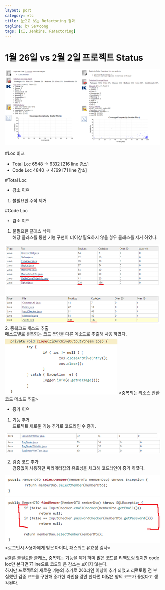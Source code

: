 ```yaml
---
layout: post
category: etc
title: 눈으로 보는 Refactoring 결과 
tagline: by Seㅈoong
tags: [CI, Jenkins, Refactoring]
---
```



<!--more-->

# 1월 26일 vs 2월 2일 프로젝트 Status<br>
<img src="/assets/themes/Snail/img/jenkins/status.png" alt="">


#Loc 비교<br>
- Total Loc 6548 -> 6332 [216 line 감소]<br>
- Code Loc  4840 -> 4769 [71 line 감소]<br>


#Total Loc
- 감소 이유<br>
1. 불필요한 주석 제거


#Code Loc
- 감소 이유
1. 불필요한 클래스 삭제<br>
해당 클래스를 통한 기능 구현이 더이상 필요하지 않을 경우 클래스를 제거 하였다.
<img src="/assets/themes/Snail/img/jenkins/common.png" alt="">
<Spring sessionAttribute 사용으로 HttpUtil, 프로젝트 기능변화로 ExcelTest 등  불필요 클래스 제거><br>
2. 중복코드 메소드 추출<br>
메소드별로 중복되는 코드 라인을 다른 메소드로 추출해 사용 하였다.
<img src="/assets/themes/Snail/img/jenkins/method_.png" alt="">
<중복되는 리소스 반환 코드 메소드 추출><br>

- 증가 이유
1. 기능 추가<br>
프로젝트 새로운 기능 추가로 코드라인 수 증가.
<img src="/assets/themes/Snail/img/jenkins/p.png" alt="">
<img src="/assets/themes/Snail/img/jenkins/pp.png" alt="">
<url주소로 썸네일 만드는 기능 추가><br>

2. 검증 코드 추가<br>
검증없이 사용하던 파라메터값의 유효성을 체크해 코드라인이 증가 하였다.
<img src="/assets/themes/Snail/img/jenkins/check_1.26.png" alt="">
<img src="/assets/themes/Snail/img/jenkins/check_2.2.png" alt="">
<로그인시 사용자에게 받은 아이디, 패스워드 유효성 검사><br>


#결론
불필요한 클래스, 중복되는 기능을 제거 하며 많은 코드를 리펙토링 했지만 code loc만 본다면 71line으로 코드의 큰 감소는 보이지 않는다.<br> 
하지만 프로젝트의 새로운 기능의 추가로 200라인 이상이 추가 되었고 리펙토링 전 부실했던 검증 코드를 구현해 증가한 라인을 감안 한다면 더많은 양의 코드가 줄었다고 생각된다.<br>







